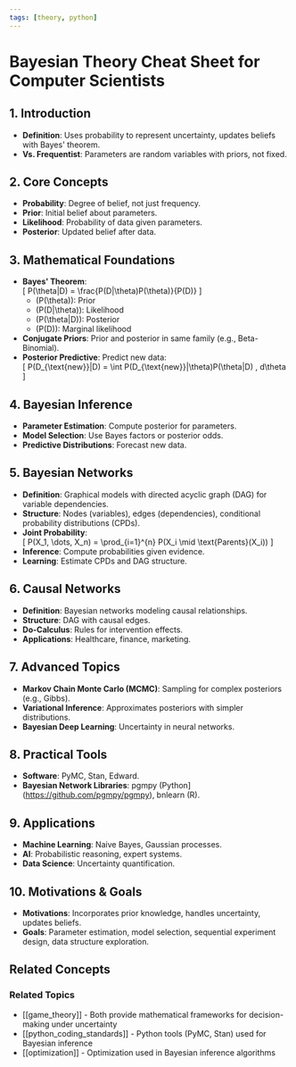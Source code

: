 ```yaml
---
tags: [theory, python]
---
```

# Bayesian Theory Cheat Sheet for Computer Scientists
## 1. Introduction
- **Definition**: Uses probability to represent uncertainty, updates beliefs with Bayes' theorem.
- **Vs. Frequentist**: Parameters are random variables with priors, not fixed.

## 2. Core Concepts
- **Probability**: Degree of belief, not just frequency.
- **Prior**: Initial belief about parameters.
- **Likelihood**: Probability of data given parameters.
- **Posterior**: Updated belief after data.

## 3. Mathematical Foundations
- **Bayes' Theorem**:  
  \[
  P(\theta|D) = \frac{P(D|\theta)P(\theta)}{P(D)}
  \]
  - \(P(\theta)\): Prior
  - \(P(D|\theta)\): Likelihood
  - \(P(\theta|D)\): Posterior
  - \(P(D)\): Marginal likelihood
- **Conjugate Priors**: Prior and posterior in same family (e.g., Beta-Binomial).
- **Posterior Predictive**: Predict new data:  
  \[
  P(D_{\text{new}}|D) = \int P(D_{\text{new}}|\theta)P(\theta|D) \, d\theta
  \]

## 4. Bayesian Inference
- **Parameter Estimation**: Compute posterior for parameters.
- **Model Selection**: Use Bayes factors or posterior odds.
- **Predictive Distributions**: Forecast new data.

## 5. Bayesian Networks
- **Definition**: Graphical models with directed acyclic graph (DAG) for variable dependencies.
- **Structure**: Nodes (variables), edges (dependencies), conditional probability distributions (CPDs).
- **Joint Probability**:  
  \[
  P(X_1, \dots, X_n) = \prod_{i=1}^{n} P(X_i \mid \text{Parents}(X_i))
  \]
- **Inference**: Compute probabilities given evidence.
- **Learning**: Estimate CPDs and DAG structure.

## 6. Causal Networks
- **Definition**: Bayesian networks modeling causal relationships.
- **Structure**: DAG with causal edges.
- **Do-Calculus**: Rules for intervention effects.
- **Applications**: Healthcare, finance, marketing.

## 7. Advanced Topics
- **Markov Chain Monte Carlo (MCMC)**: Sampling for complex posteriors (e.g., Gibbs).
- **Variational Inference**: Approximates posteriors with simpler distributions.
- **Bayesian Deep Learning**: Uncertainty in neural networks.

## 8. Practical Tools
- **Software**: PyMC, Stan, Edward.
- **Bayesian Network Libraries**: pgmpy (Python](https://github.com/pgmpy/pgmpy), bnlearn (R).

## 9. Applications
- **Machine Learning**: Naive Bayes, Gaussian processes.
- **AI**: Probabilistic reasoning, expert systems.
- **Data Science**: Uncertainty quantification.

## 10. Motivations & Goals
- **Motivations**: Incorporates prior knowledge, handles uncertainty, updates beliefs.
- **Goals**: Parameter estimation, model selection, sequential experiment design, data structure exploration.

## Related Concepts

### Related Topics
- [[game_theory]] - Both provide mathematical frameworks for decision-making under uncertainty
- [[python_coding_standards]] - Python tools (PyMC, Stan) used for Bayesian inference
- [[optimization]] - Optimization used in Bayesian inference algorithms